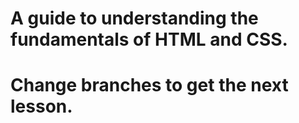 # A guide to understanding the fundamentals of HTML and CSS. 
# Change branches to get the next lesson.
